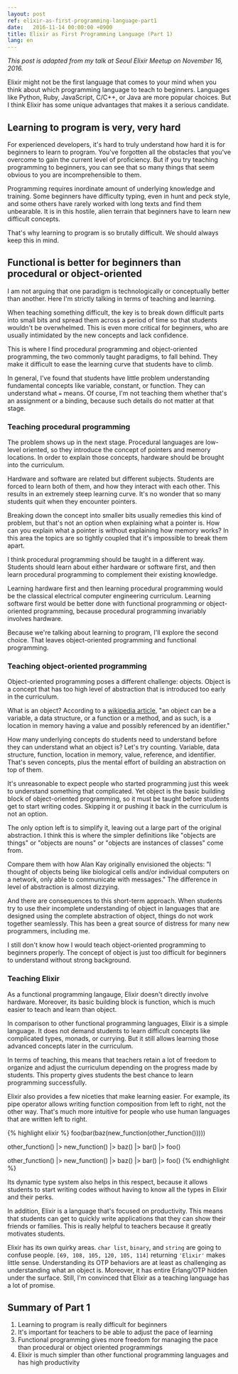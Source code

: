 ```yaml
---
layout: post
ref: elixir-as-first-programming-language-part1
date:   2016-11-14 00:00:00 +0900
title: Elixir as First Programming Language (Part 1)
lang: en
---
```


*This post is adapted from my talk at Seoul Elixir Meetup on November 16, 2016.*

Elixir might not be the first language that comes to your mind when you think about which programming language to teach to beginners. Languages like Python, Ruby, JavaScript, C/C++, or Java are more popular choices. But I think Elixir has some unique advantages that makes it a serious candidate.

## Learning to program is very, very hard

For experienced developers, it's hard to truly understand  how hard it is for beginners to learn to program. You've  forgotten all the obstacles that you've overcome to gain the current level of proficiency. But if you try teaching programming to beginners, you can see that so many things that seem obvious to you are incomprehensible to them.

Programming requires inordinate amount of underlying knowledge and training. Some beginners have difficulty typing, even in hunt and peck style, and some others have rarely worked with long texts and find them unbearable. It is in this hostile, alien terrain that beginners have to learn new difficult concepts.

That's why learning to program is so brutally difficult. We should always keep this in mind.

## Functional is better for beginners than procedural or object-oriented

I am not arguing that one paradigm is technologically or conceptually better than another. Here I'm strictly talking in terms of teaching and learning.

When teaching something difficult, the key is to break down difficult parts into small bits and spread them across a period of time so that students wouldn't be overwhelmed. This is even more critical for beginners, who are usually intimidated by the new concepts and lack confidence. 

This is where I find procedural programming and object-oriented programming, the two commonly taught paradigms, to fall behind. They make it difficult to ease the learning curve that students have to climb.

In general, I've found that students have little problem understanding fundamental concepts like variable, constant, or function. They can understand what `=` means. Of course, I'm not teaching them whether that's an assignment or a binding, because such details do not matter at that stage.

### Teaching procedural programming

The problem shows up in the next stage. Procedural languages are low-level oriented, so they introduce the concept of pointers and memory locations. In order to explain those concepts, hardware should be brought into the curriculum. 

Hardware and software are related but different subjects. Students are forced to learn both of them, and how they interact with each other. This results in an extremely steep learning curve. It's no wonder that so many students quit when they encounter pointers.

Breaking down the concept into smaller bits usually remedies this kind of problem, but that's not an option when explaining what a pointer is. How can you explain what a pointer is without explaining how memory works? In this area the topics are so tightly coupled that it's impossible to break them apart.

I think procedural programming should be taught in a different way. Students should learn about either hardware or software first, and then learn procedural programming to complement their existing knowledge. 

Learning hardware first and then learning procedural programming would be the classical electrical computer engineering curriculum. Learning software first would be better done with functional programming or object-oriented programming, because procedural programming invariably involves hardware.

Because we're talking about learning to program, I'll explore the second choice. That leaves object-oriented programming and functional programming.

### Teaching object-oriented programming

Object-oriented programming poses a different challenge: objects. Object is a concept that has too high level of abstraction that is introduced too early in the curriculum. 

What is an object? According to a [wikipedia article](https://www.wikiwand.com/en/Object_(computer_science)), "an object can be a variable, a data structure, or a function or a method, and as such, is a location in memory having a value and possibly referenced by an identifier."

How many underlying concepts do students need to understand before they can understand what an object is? Let's try counting. Variable, data structure, function, location in memory, value, reference, and identifier. That's seven concepts, plus the mental effort of building an abstraction on top of them. 

It's unreasonable to expect people who started programming just this week to understand something that complicated. Yet object is the basic building block of object-oriented programming, so it must be taught before students get to start writing codes. Skipping it or pushing it back in the curriculum is not an option.

The only option left is to simplify it, leaving out a large part of the original abstraction. I think this is where the simpler definitions like "objects are things" or "objects are nouns" or "objects are instances of classes" come from.

Compare them with how Alan Kay originally envisioned the objects: "I thought of objects being like biological cells and/or individual computers on a network, only able to communicate with messages." The difference in level of abstraction is almost dizzying.

And there are consequences to this short-term approach. When students try to use their incomplete understanding of object in languages that are designed using the complete abstraction of object, things do not work together seamlessly. This has been a great source of distress for many new programmers, including me.

I still don't know how I would teach object-oriented programming to beginners properly. The concept of object is just too difficult for beginners to understand without strong background. 

### Teaching Elixir

As a functional programming langauge, Elixir doesn't directly involve hardware. Moreover, its basic building block is function, which is much easier to teach and learn than object. 

In comparison to other functional programming languages, Elixir is a simple language. It does not demand students to learn difficult concepts like complicated types, monads, or currying. But it still allows learning those advanced concepts later in the curriculum.

In terms of teaching, this means that teachers retain a lot of freedom to organize and adjust the curriculum depending on the progress made by students. This property gives students the best chance to learn programming successfully.

Elixir also provides a few niceties that make learning easier. For example, its pipe operator allows writing  function composition from left to right, not the other way. That's much more intuitive for people who use human languages that are written left to right.

{% highlight elixir %}
foo(bar(baz(new_function(other_function()))))

other_function() |> new_function() |> baz() |> bar() |> foo()

other_function() 
|> new_function() 
|> baz() 
|> bar() 
|> foo()
{% endhighlight %}

Its dynamic type system also helps in this respect, because it allows students to start writing codes without having to know all the types in Elixir and their perks. 

In addition, Elixir is a language that's focused on productivity. This means that students can get to quickly write applications that they can show their friends or families. This is really helpful to teachers because it greatly motivates students.

Elixir has its own quirky areas. `char list`, `binary`, and `string` are going to confuse people. `[69, 108, 105, 120, 105, 114]` returning `'Elixir'` makes little sense. Understanding its OTP behaviors are at least as challenging as understanding what an object is. Moreover, it has entire Erlang/OTP hidden under the surface. Still, I'm convinced that Elixir as a teaching language has a lot of promise.

## Summary of Part 1
1. Learning to program is really difficult for beginners
2. It's important for teachers to be able to adjust the pace of learning
3. Functional programming gives more freedom for managing the pace than procedural or object oriented programmings
4. Elixir is much simpler than other functional programming languages and has high productivity
